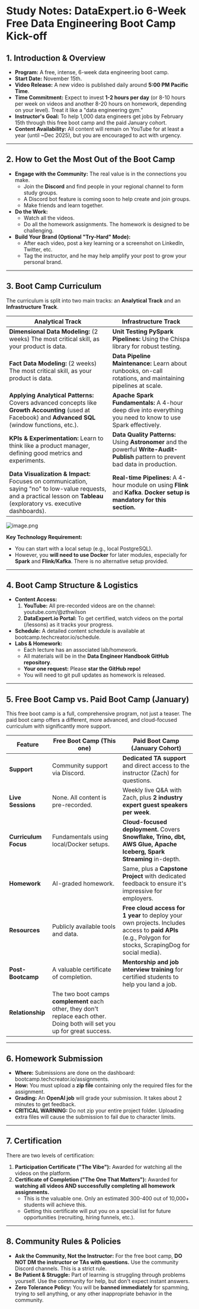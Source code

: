 # **Study Notes: DataExpert.io 6-Week Free Data Engineering Boot Camp Kick-off**

## **1. Introduction & Overview**

- **Program:** A free, intense, 6-week data engineering boot camp.
- **Start Date:** November 15th.
- **Video Release:** A new video is published daily around **5:00 PM Pacific Time**.
- **Time Commitment:** Expect to invest **1-2 hours per day** (or 8-10 hours per week on videos and another 8-20 hours on homework, depending on your level). Treat it like a "data engineering gym."
- **Instructor's Goal:** To help 1,000 data engineers get jobs by February 15th through this free boot camp and the paid January cohort.
- **Content Availability:** All content will remain on YouTube for at least a year (until ~Dec 2025), but you are encouraged to act with urgency.

---

## **2. How to Get the Most Out of the Boot Camp**

- **Engage with the Community:** The real value is in the connections you make.
    - Join the **Discord** and find people in your regional channel to form study groups.
    - A Discord bot feature is coming soon to help create and join groups.
    - Make friends and learn together.
- **Do the Work:**
    - Watch all the videos.
    - Do all the homework assignments. The homework is designed to be challenging.
- **Build Your Brand (Optional "Try-Hard" Mode):**
    - After each video, post a key learning or a screenshot on LinkedIn, Twitter, etc.
    - Tag the instructor, and he may help amplify your post to grow your personal brand.

---

## **3. Boot Camp Curriculum**

The curriculum is split into two main tracks: an **Analytical Track** and an **Infrastructure Track**.

| **Analytical Track** | **Infrastructure Track** |
| --- | --- |
| **Dimensional Data Modeling:** (2 weeks) The most critical skill, as your product is data. | **Unit Testing PySpark Pipelines:** Using the Chispa library for robust testing. |
| **Fact Data Modeling:** (2 weeks) The most critical skill, as your product is data. | **Data Pipeline Maintenance:** Learn about runbooks, on-call rotations, and maintaining pipelines at scale. |
| **Applying Analytical Patterns:** Covers advanced concepts like **Growth Accounting** (used at Facebook) and **Advanced SQL** (window functions, etc.). | **Apache Spark Fundamentals:** A 4-hour deep dive into everything you need to know to use Spark effectively. |
| **KPIs & Experimentation:** Learn to think like a product manager, defining good metrics and experiments. | **Data Quality Patterns:** Using **Astronomer** and the powerful **Write-Audit-Publish** pattern to prevent bad data in production. |
| **Data Visualization & Impact:** Focuses on communication, saying "no" to low-value requests, and a practical lesson on **Tableau** (exploratory vs. executive dashboards). | **Real-time Pipelines:** A 4-hour module on using **Flink** and **Kafka**. **Docker setup is mandatory for this section.** |

![image.png](attachment:dfd44dbd-6e41-4ee2-93dc-b09ff3d65f30:image.png)

**Key Technology Requirement:**

- You can start with a local setup (e.g., local PostgreSQL).
- However, you **will need to use Docker** for later modules, especially for **Spark** and **Flink/Kafka**. There is no alternative setup provided.

---

## **4. Boot Camp Structure & Logistics**

- **Content Access:**
    1. **YouTube:** All pre-recorded videos are on the channel: youtube.com/@zthwilson
    2. **DataExpert.io Portal:** To get certified, watch videos on the portal (/lessons) as it tracks your progress.
- **Schedule:** A detailed content schedule is available at bootcamp.techcreator.io/schedule.
- **Labs & Homework:**
    - Each lecture has an associated lab/homework.
    - All materials will be in the **Data Engineer Handbook GitHub repository**.
    - **Your one request:** Please **star the GitHub repo!**
    - You will need to git pull updates as homework is released.

---

## **5. Free Boot Camp vs. Paid Boot Camp (January)**

This free boot camp is a full, comprehensive program, not just a teaser. The paid boot camp offers a different, more advanced, and cloud-focused curriculum with significantly more support.

| Feature | **Free Boot Camp (This one)** | **Paid Boot Camp (January Cohort)** |
| --- | --- | --- |
| **Support** | Community support via Discord. | **Dedicated TA support** and direct access to the instructor (Zach) for questions. |
| **Live Sessions** | None. All content is pre-recorded. | Weekly live Q&A with Zach, plus **2 industry expert guest speakers per week**. |
| **Curriculum Focus** | Fundamentals using local/Docker setups. | **Cloud-focused deployment.** Covers **Snowflake, Trino, dbt, AWS Glue, Apache Iceberg, Spark Streaming** in-depth. |
| **Homework** | AI-graded homework. | Same, plus a **Capstone Project** with dedicated feedback to ensure it's impressive for employers. |
| **Resources** | Publicly available tools and data. | **Free cloud access for 1 year** to deploy your own projects. Includes access to **paid APIs** (e.g., Polygon for stocks, ScrapingDog for social media). |
| **Post-Bootcamp** | A valuable certificate of completion. | **Mentorship and job interview training** for certified students to help you land a job. |
| **Relationship** | The two boot camps **complement** each other, they don't replace each other. Doing both will set you up for great success. |  |

---

## **6. Homework Submission**

- **Where:** Submissions are done on the dashboard: bootcamp.techcreator.io/assignments.
- **How:** You must upload a **zip file** containing only the required files for the assignment.
- **Grading:** An **OpenAI job** will grade your submission. It takes about 2 minutes to get feedback.
- **CRITICAL WARNING:** Do not zip your entire project folder. Uploading extra files will cause the submission to fail due to character limits.

---

## **7. Certification**

There are two levels of certification:

1. **Participation Certificate ("The Vibe"):** Awarded for watching all the videos on the platform.
2. **Certificate of Completion ("The One That Matters"):** Awarded for **watching all videos AND successfully completing all homework assignments.**
    - This is the valuable one. Only an estimated 300-400 out of 10,000+ students will achieve this.
    - Getting this certificate will put you on a special list for future opportunities (recruiting, hiring funnels, etc.).

---

## **8. Community Rules & Policies**

- **Ask the Community, Not the Instructor:** For the free boot camp, **DO NOT DM the instructor or TAs with questions.** Use the community Discord channels. This is a strict rule.
- **Be Patient & Struggle:** Part of learning is struggling through problems yourself. Use the community for help, but don't expect instant answers.
- **Zero Tolerance Policy:** You will be **banned immediately** for spamming, trying to sell anything, or any other inappropriate behavior in the community.